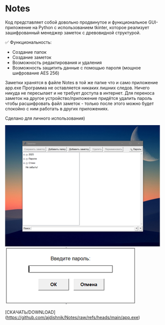 # Notes
Код представляет собой довольно продвинутое и функциональное GUI-приложение на Python с использованием tkinter, которое реализует зашифрованный менеджер заметок с древовидной структурой.


✅  Функциональность:
- Создание папок
- Создание заметок
- Возможность редактирования и удаления
- Возможность защитить данные с помощью пароля (мощное шифрование AES 256)

Заметки хранятся в файле Notes в той же папке что и само приложение app.exe
Программа не оставляется никаких лишних следов. Ничего никуда не пересылает и не требует доступа в интернет.
Для переноса заметок на другое устройство/приложение придётся удалить пароль чтобы расшифровать файл заметок - только после этого можно будет спокойно с ним работать в других приложениях. 

Сделано для личного использования)

![alt text](Screenshot2.png) 
![alt text](Screenshot1.png) 
        
[СКАЧАТЬ/DOWNLOAD] (https://github.com/ajdishnik/Notes/raw/refs/heads/main/app.exe)
